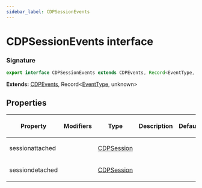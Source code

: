 ```yaml
---
sidebar_label: CDPSessionEvents
---
```


# CDPSessionEvents interface

### Signature

```typescript
export interface CDPSessionEvents extends CDPEvents, Record<EventType, unknown>
```

**Extends:** [CDPEvents](./puppeteer.cdpevents.md), Record&lt;[EventType](./puppeteer.eventtype.md), unknown&gt;

## Properties

<table><thead><tr><th>

Property

</th><th>

Modifiers

</th><th>

Type

</th><th>

Description

</th><th>

Default

</th></tr></thead>
<tbody><tr><td>

<span id="sessionattached">sessionattached</span>

</td><td>

</td><td>

[CDPSession](./puppeteer.cdpsession.md)

</td><td>

</td><td>

</td></tr>
<tr><td>

<span id="sessiondetached">sessiondetached</span>

</td><td>

</td><td>

[CDPSession](./puppeteer.cdpsession.md)

</td><td>

</td><td>

</td></tr>
</tbody></table>
